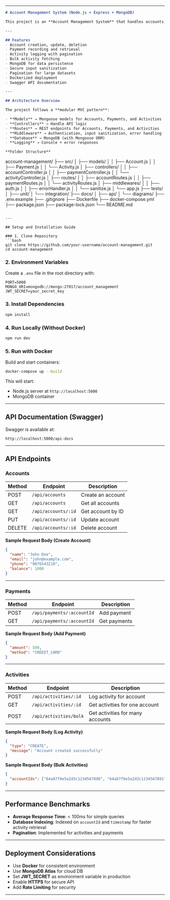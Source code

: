 
---

```markdown
# Account Management System (Node.js + Express + MongoDB)

This project is an **Account Management System** that handles accounts, payments, and activity logs. It provides a RESTful API with **secure CRUD operations**, activity tracking, and payment recording.

---

## Features
- Account creation, update, deletion
- Payment recording and retrieval
- Activity logging with pagination
- Bulk activity fetching
- MongoDB for data persistence
- Secure input sanitization
- Pagination for large datasets
- Dockerized deployment
- Swagger API documentation

---

## Architecture Overview

The project follows a **modular MVC pattern**:

- **Models** → Mongoose models for Accounts, Payments, and Activities
- **Controllers** → Handle API logic
- **Routes** → REST endpoints for Accounts, Payments, and Activities
- **Middleware** → Authentication, input sanitization, error handling
- **Database** → MongoDB (with Mongoose ORM)
- **Logging** → Console + error responses

**Folder Structure**
```

account-management/
├── src/
│ ├── models/
│ │ ├── Account.js
│ │ ├── Payment.js
│ │ └── Activity.js
│ ├── controllers/
│ │ ├── accountController.js
│ │ ├── paymentController.js
│ │ └── activityController.js
│ ├── routes/
│ │ ├── accountRoutes.js
│ │ ├── paymentRoutes.js
│ │ └── activityRoutes.js
│ ├── middlewares/
│ │ ├── auth.js
│ │ ├── errorHandler.js
│ │ └── sanitize.js
│ └── app.js
├── tests/
│ ├── unit/
│ └── integration/
├── docs/
│ ├── api/
│ └── diagrams/
├── .env.example
├── .gitignore
├── Dockerfile
├── docker-compose.yml
├── package.json
├── package-lock.json
└── README.md

````

---

## Setup and Installation Guide

### 1. Clone Repository
```bash
git clone https://github.com/your-username/account-management.git
cd account-management
````

### 2. Environment Variables

Create a `.env` file in the root directory with:

```
PORT=5000
MONGO_URI=mongodb://mongo:27017/account_management
JWT_SECRET=your_secret_key
```

### 3. Install Dependencies

```bash
npm install
```

### 4. Run Locally (Without Docker)

```bash
npm run dev
```

### 5. Run with Docker

Build and start containers:

```bash
docker-compose up --build
```

This will start:

* Node.js server at `http://localhost:5000`
* MongoDB container

---

## API Documentation (Swagger)

Swagger is available at:

```
http://localhost:5000/api-docs
```

---

## API Endpoints

### **Accounts**

| Method | Endpoint            | Description       |
| ------ | ------------------- | ----------------- |
| POST   | `/api/accounts`     | Create an account |
| GET    | `/api/accounts`     | Get all accounts  |
| GET    | `/api/accounts/:id` | Get account by ID |
| PUT    | `/api/accounts/:id` | Update account    |
| DELETE | `/api/accounts/:id` | Delete account    |

**Sample Request Body (Create Account)**

```json
{
  "name": "John Doe",
  "email": "john@example.com",
  "phone": "9876543210",
  "balance": 1000
}
```

---

### **Payments**

| Method | Endpoint                   | Description  |
| ------ | -------------------------- | ------------ |
| POST   | `/api/payments/:accountId` | Add payment  |
| GET    | `/api/payments/:accountId` | Get payments |

**Sample Request Body (Add Payment)**

```json
{
  "amount": 500,
  "method": "CREDIT_CARD"
}
```

---

### **Activities**

| Method | Endpoint               | Description                      |
| ------ | ---------------------- | -------------------------------- |
| POST   | `/api/activities/:id`  | Log activity for account         |
| GET    | `/api/activities/:id`  | Get activities for one account   |
| POST   | `/api/activities/bulk` | Get activities for many accounts |

**Sample Request Body (Log Activity)**

```json
{
  "type": "CREATE",
  "message": "Account created successfully"
}
```

**Sample Request Body (Bulk Activities)**

```json
{
  "accountIds": ["64a87f9e5a2d3c1234567890", "64a87f9e5a2d3c1234567891"]
}
```

---

## Performance Benchmarks

* **Average Response Time**: < 100ms for simple queries
* **Database Indexing**: Indexed on `accountId` and `timestamp` for faster activity retrieval
* **Pagination**: Implemented for activities and payments

---

## Deployment Considerations

* Use **Docker** for consistent environment
* Use **MongoDB Atlas** for cloud DB
* Set **JWT\_SECRET** as environment variable in production
* Enable **HTTPS** for secure API
* Add **Rate Limiting** for security

---


